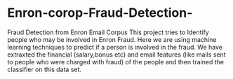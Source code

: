 # Enron-corop-Fraud-Detection-
Fraud Detection from Enron Email Corpus
This project tries to Identify people who may be involved in Enron Fraud.
Here we are using machine learning techniques to predict if a person is involved in the fraud.
We have extraxted the financial (salary,bonus etc) and email features (like mails sent to people who were charged with fraud)
of the people and then trained the classifier on this data set.

